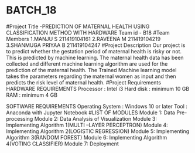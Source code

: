 # BATCH_18
#Project Title -PREDICTION OF MATERNAL HEALTH USING CLASSIFICATION METHOD WITH HARDWARE
Team id - B18
#Team Members
             1.MANJU S               211419104161
             2.RAVEENA M             211419104219
             3.SHANMUGA PRIYAA B     211419104247
#Project Description
  Our project is to predict whether the gestation period of maternal health is risky or not. This is predicted by machine learning.
  The maternal health data has been collected and different machine learning algorithm are used for the prediction of the maternal health.
  The Trained Machine learning model takes the parameters regarding the maternal women as input and then predicts the risk level of maternal health.
#Project Requirements
HARDWARE REQUIREMENTS
Processor   		: Intel i3
Hard disk   		: minimum 10 GB
RAM        		: minimum 4 GB

SOFTWARE REQUIREMENTS
Operating System : Windows 10 or later
Tool   		 : Anaconda with Jupyter Notebook
#LIST OF MODULES
Module 1: Data Pre-processing
Module 2: Data Analysis of Visualization
Module 3: Implementing Algorithm 1(MULTI –LAYER PERCEPTRON)
Module 4: Implementing Algorithm 2(LOGISTIC REGRESSION)
Module 5: Implementing Algorithm 3(RANDOM FOREST)
Module 6: Implementing Algorithm 4(VOTING CLASSIFIER)
Module 7: Deployment







 
